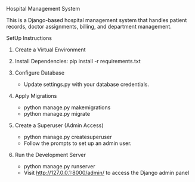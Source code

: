 Hospital Management System

This is a Django-based hospital management system that handles patient records, doctor assignments, billing, and department management. 

SetUp Instructions

1. Create a Virtual Environment

2. Install Dependencies: pip install -r requirements.txt

3. Configure Database
    - Update settings.py with your database credentials.

4. Apply Migrations
    - python manage.py makemigrations
    - python manage.py migrate

5.  Create a Superuser (Admin Access)
    - python manage.py createsuperuser
    - Follow the prompts to set up an admin user.

6. Run the Development Server
    - python manage.py runserver
    - Visit http://127.0.0.1:8000/admin/ to access the Django admin panel